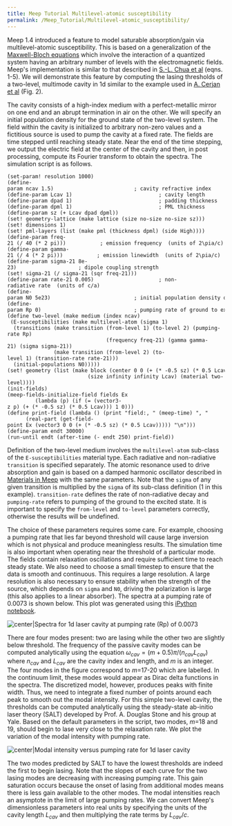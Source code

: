 ```yaml
---
title: Meep Tutorial Multilevel-atomic susceptibility
permalink: /Meep_Tutorial/Multilevel-atomic_susceptibility/
---
```


Meep 1.4 introduced a feature to model saturable absorption/gain via multilevel-atomic susceptibility. This is based on a generalization of the [Maxwell-Bloch equations](https://en.wikipedia.org/wiki/Maxwell-Bloch_equations) which involve the interaction of a quantized system having an arbitrary number of levels with the electromagnetic fields. Meep's implementation is similar to that described in [S.-L. Chua et al](https://www.osapublishing.org/oe/abstract.cfm?uri=oe-19-2-1539) (eqns. 1-5). We will demonstrate this feature by computing the lasing thresholds of a two-level, multimode cavity in 1d similar to the example used in [A. Cerjan et al](https://www.osapublishing.org/oe/abstract.cfm?uri=oe-20-1-474) (Fig. 2).

The cavity consists of a high-index medium with a perfect-metallic mirror on one end and an abrupt termination in air on the other. We will specify an initial population density for the ground state of the two-level system. The field within the cavity is initialized to arbitrary non-zero values and a fictitious source is used to pump the cavity at a fixed rate. The fields are time stepped until reaching steady state. Near the end of the time stepping, we output the electric field at the center of the cavity and then, in post processing, compute its Fourier transform to obtain the spectra. The simulation script is as follows.

```
(set-param! resolution 1000)
(define-param ncav 1.5)                          ; cavity refractive index
(define-param Lcav 1)                            ; cavity length
(define-param dpad 1)                            ; padding thickness
(define-param dpml 1)                            ; PML thickness
(define-param sz (+ Lcav dpad dpml))
(set! geometry-lattice (make lattice (size no-size no-size sz)))
(set! dimensions 1)
(set! pml-layers (list (make pml (thickness dpml) (side High))))
(define-param freq-21 (/ 40 (* 2 pi)))           ; emission frequency  (units of 2\pia/c)
(define-param gamma-21 (/ 4 (* 2 pi)))           ; emission linewidth  (units of 2\pia/c)
(define-param sigma-21 8e-23)                    ; dipole coupling strength
(set! sigma-21 (/ sigma-21 (sqr freq-21)))
(define-param rate-21 0.005)                     ; non-radiative rate  (units of c/a)
(define-param N0 5e23)                           ; initial population density of ground state
(define-param Rp 0)                              ; pumping rate of ground to excited state
(define two-level (make medium (index ncav)
 (E-susceptibilities (make multilevel-atom (sigma 1)
  (transitions (make transition (from-level 1) (to-level 2) (pumping-rate Rp)
                                (frequency freq-21) (gamma gamma-21) (sigma sigma-21))
               (make transition (from-level 2) (to-level 1) (transition-rate rate-21)))
  (initial-populations N0)))))
(set! geometry (list (make block (center 0 0 (+ (* -0.5 sz) (* 0.5 Lcav)))
                          (size infinity infinity Lcav) (material two-level))))
(init-fields)
(meep-fields-initialize-field fields Ex 
         (lambda (p) (if (= (vector3-z p) (+ (* -0.5 sz) (* 0.5 Lcav))) 1 0)))
(define print-field (lambda () (print "field:, " (meep-time) ", "
      (real-part (get-field-point Ex (vector3 0 0 (+ (* -0.5 sz) (* 0.5 Lcav))))) "\n")))
(define-param endt 30000)
(run-until endt (after-time (- endt 250) print-field))
```


Definition of the two-level medium involves the `multilevel-atom` sub-class of the `E-susceptibilities` material type. Each radiative and non-radiative `transition` is specified separately. The atomic resonance used to drive absorption and gain is based on a damped harmonic oscillator described in [Materials in Meep](Materials_in_Meep.md) with the same parameters. Note that the `sigma` of any given transition is multiplied by the `sigma` of its sub-class definition (1 in this example). `transition-rate` defines the rate of non-radiative decay and `pumping-rate` refers to pumping of the ground to the excited state. It is important to specify the `from-level` and `to-level` parameters correctly, otherwise the results will be undefined.

The choice of these parameters requires some care. For example, choosing a pumping rate that lies far beyond threshold will cause large inversion which is not physical and produce meaningless results. The simulation time is also important when operating near the threshold of a particular mode. The fields contain relaxation oscillations and require sufficient time to reach steady state. We also need to choose a small timestep to ensure that the data is smooth and continuous. This requires a large resolution. A large resolution is also necessary to ensure stability when the strength of the source, which depends on `sigma` and `N0`, driving the polarization is large (this also applies to a linear absorber). The spectra at a pumping rate of 0.0073 is shown below. This plot was generated using this [iPython notebook](http://ab-initio.mit.edu/~oskooi/wiki_data/fourier_transform_cavity_field.ipynb).


![center|Spectra for 1d laser cavity at pumping rate (Rp) of 0.0073](images/Multilevel_cavity_spectra.png)



There are four modes present: two are lasing while the other two are slightly below threshold. The frequency of the passive cavity modes can be computed analytically using the equation $\omega_{cav}=(m+0.5)\pi/(n_{cav}L_{cav})$ where $n_{cav}$ and $L_{cav}$ are the cavity index and length, and $m$ is an integer. The four modes in the figure correspond to $m$=17-20 which are labelled. In the continuum limit, these modes would appear as Dirac delta functions in the spectra. The discretized model, however, produces peaks with finite width. Thus, we need to integrate a fixed number of points around each peak to smooth out the modal intensity. For this simple two-level cavity, the thresholds can be computed analytically using the steady-state ab-initio laser theory (SALT) developed by Prof. A. Douglas Stone and his group at Yale. Based on the default parameters in the script, two modes, $m$=18 and 19, should begin to lase very close to the relaxation rate. We plot the variation of the modal intensity with pumping rate.


![center|Modal intensity versus pumping rate for 1d laser cavity](images/Multilevel_modal_intensity.png)



The two modes predicted by SALT to have the lowest thresholds are indeed the first to begin lasing. Note that the slopes of each curve for the two lasing modes are decreasing with increasing pumping rate. This gain saturation occurs because the onset of lasing from additional modes means there is less gain available to the other modes. The modal intensities reach an asymptote in the limit of large pumping rates. We can convert Meep's dimensionless parameters into real units by specifying the units of the cavity length $L_{cav}$ and then multiplying the rate terms by $L_{cav}/c$.
